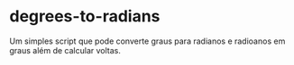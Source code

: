 # degrees-to-radians
Um simples script que pode converte graus para radianos e radioanos em graus além de calcular voltas.
